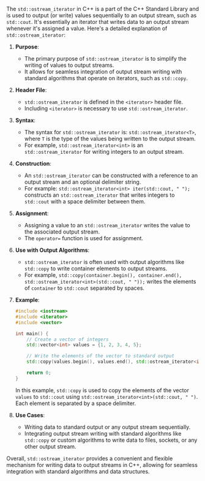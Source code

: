 The `std::ostream_iterator` in C++ is a part of the C++ Standard Library and is used to output (or write) values sequentially to an output stream, such as `std::cout`. It's essentially an iterator that writes data to an output stream whenever it's assigned a value. Here's a detailed explanation of `std::ostream_iterator`:

1. **Purpose**:

   - The primary purpose of `std::ostream_iterator` is to simplify the writing of values to output streams.
   - It allows for seamless integration of output stream writing with standard algorithms that operate on iterators, such as `std::copy`.

2. **Header File**:

   - `std::ostream_iterator` is defined in the `<iterator>` header file.
   - Including `<iterator>` is necessary to use `std::ostream_iterator`.

3. **Syntax**:

   - The syntax for `std::ostream_iterator` is: `std::ostream_iterator<T>`, where `T` is the type of the values being written to the output stream.
   - For example, `std::ostream_iterator<int>` is an `std::ostream_iterator` for writing integers to an output stream.

4. **Construction**:

   - An `std::ostream_iterator` can be constructed with a reference to an output stream and an optional delimiter string.
   - For example: `std::ostream_iterator<int> iter(std::cout, " ");` constructs an `std::ostream_iterator` that writes integers to `std::cout` with a space delimiter between them.

5. **Assignment**:

   - Assigning a value to an `std::ostream_iterator` writes the value to the associated output stream.
   - The `operator=` function is used for assignment.

6. **Use with Output Algorithms**:

   - `std::ostream_iterator` is often used with output algorithms like `std::copy` to write container elements to output streams.
   - For example, `std::copy(container.begin(), container.end(), std::ostream_iterator<int>(std::cout, " "));` writes the elements of `container` to `std::cout` separated by spaces.

7. **Example**:

   ```cpp
   #include <iostream>
   #include <iterator>
   #include <vector>

   int main() {
       // Create a vector of integers
       std::vector<int> values = {1, 2, 3, 4, 5};

       // Write the elements of the vector to standard output
       std::copy(values.begin(), values.end(), std::ostream_iterator<int>(std::cout, " "));

       return 0;
   }
   ```

   In this example, `std::copy` is used to copy the elements of the vector `values` to `std::cout` using `std::ostream_iterator<int>(std::cout, " ")`. Each element is separated by a space delimiter.

8. **Use Cases**:
   - Writing data to standard output or any output stream sequentially.
   - Integrating output stream writing with standard algorithms like `std::copy` or custom algorithms to write data to files, sockets, or any other output stream.

Overall, `std::ostream_iterator` provides a convenient and flexible mechanism for writing data to output streams in C++, allowing for seamless integration with standard algorithms and data structures.
